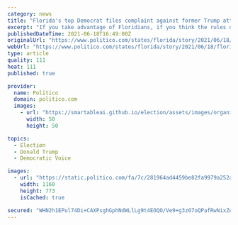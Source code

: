 ```yaml
---
category: news
title: "Florida's top Democrat files complaint against former Trump attorney's charity"
excerpt: "If you take advantage of Floridians, if you think the rules do not apply to you, we will release a Kraken of our own,” Fried added."
publishedDateTime: 2021-06-18T16:49:00Z
originalUrl: "https://www.politico.com/states/florida/story/2021/06/18/floridas-top-democrat-files-complaint-against-former-trump-attorneys-charity-1386649"
webUrl: "https://www.politico.com/states/florida/story/2021/06/18/floridas-top-democrat-files-complaint-against-former-trump-attorneys-charity-1386649"
type: article
quality: 111
heat: 111
published: true

provider:
  name: Politico
  domain: politico.com
  images:
    - url: "https://smartableai.github.io/election/assets/images/organizations/politico.com-50x50.jpg"
      width: 50
      height: 50

topics:
  - Election
  - Donald Trump
  - Democratic Voice

images:
  - url: "https://static.politico.com/fa/7c/281964ad4459be82fa9979a252a7/201202-sidney-powell-ap-773.jpg"
    width: 1160
    height: 773
    isCached: true

secured: "WHN2h1EPul74Di+CAXPsghGphNdWLlLg9t4EOQO/Ve9+g3z07oQPafRwNixZe2cBJHOaIf1RkcJ6E7QXEXicSQ426lrKtLEoE3VuT/ky2zbvtG+So6LInAnJDNcU+1Vq+Hnv4xYfivj5aS33GyADyAz5E32RRpOcKt+xyJS07dNSAECq5NYFfIfv/8c6fxFkbSlwqqrtq4Uq7PZO+UVq5I6+LAWqbBVA/l4LVLFvYJrt27PUjb9En+TyGnp+v5VZwKdWcvcaS/XC1g+cOS8DG+UL9ff6OMFVhjPsFjeQ68C2BmYhI5FMpoBtqjKVguTU0oLV4LVx2aV6+VXBf1LmjPnsUnqrI/6A9c2HiWcoekM=;UXBhVkkTUjlbUwd/MD42iA=="
---
```


